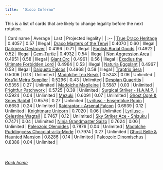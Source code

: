 ```yaml
---
title:  "Disco Inferno"
---
```


This is a list of cards that are likely to change legality before the next rotation.

| Card name | Average | Last | Projected legality |
| :-- |
[True Draco Heritage](https://db.ygoprodeck.com/card/?search=True%20Draco%20Heritage) | 0.4057 | 0.57 | Illegal |
[Draco Masters of the Tenyi](https://db.ygoprodeck.com/card/?search=Draco%20Masters%20of%20the%20Tenyi) | 0.4070 | 0.60 | Illegal |
[Darkness Destroyer](https://db.ygoprodeck.com/card/?search=Darkness%20Destroyer) | 0.4196 | 0.71 | Illegal |
[Foolish Burial Goods](https://db.ygoprodeck.com/card/?search=Foolish%20Burial%20Goods) | 0.4922 | 0.52 | Illegal |
[Gem-Turtle](https://db.ygoprodeck.com/card/?search=Gem-Turtle) | 0.4932 | 0.54 | Illegal |
[Non Aggression Area](https://db.ygoprodeck.com/card/?search=Non%20Aggression%20Area) | 0.4951 | 0.58 | Illegal |
[Giant Orc](https://db.ygoprodeck.com/card/?search=Giant%20Orc) | 0.4961 | 0.56 | Illegal |
[Exodius the Ultimate Forbidden Lord](https://db.ygoprodeck.com/card/?search=Exodius%20the%20Ultimate%20Forbidden%20Lord) | 0.4964 | 0.53 | Illegal |
[Naturia Eggplant](https://db.ygoprodeck.com/card/?search=Naturia%20Eggplant) | 0.4967 | 0.58 | Illegal |
[Daigusto Falcos](https://db.ygoprodeck.com/card/?search=Daigusto%20Falcos) | 0.4968 | 0.58 | Illegal |
[Traptrix Sera](https://db.ygoprodeck.com/card/?search=Traptrix%20Sera) | 0.5006 | 0.13 | Unlimited |
[Madolche Tea Break](https://db.ygoprodeck.com/card/?search=Madolche%20Tea%20Break) | 0.5243 | 0.06 | Unlimited |
[Koa'ki Meiru Supplier](https://db.ygoprodeck.com/card/?search=Koa'ki%20Meiru%20Supplier) | 0.5296 | 0.43 | Unlimited |
[Despian Quaeritis](https://db.ygoprodeck.com/card/?search=Despian%20Quaeritis) | 0.5355 | 0.27 | Unlimited |
[Madolche Magileine](https://db.ygoprodeck.com/card/?search=Madolche%20Magileine) | 0.5587 | 0.03 | Unlimited |
[Frightfur Patchwork](https://db.ygoprodeck.com/card/?search=Frightfur%20Patchwork) | 0.5725 | 0.39 | Unlimited |
[Surgical Striker - H.A.M.P.](https://db.ygoprodeck.com/card/?search=Surgical%20Striker%20-%20H.A.M.P.) | 0.5924 | 0.04 | Unlimited |
[Mezuki](https://db.ygoprodeck.com/card/?search=Mezuki) | 0.6091 | 0.07 | Unlimited |
[Ghost Ogre & Snow Rabbit](https://db.ygoprodeck.com/card/?search=Ghost%20Ogre%20%26%20Snow%20Rabbit) | 0.6576 | 0.27 | Unlimited |
[Lyrilusc - Ensemblue Robin](https://db.ygoprodeck.com/card/?search=Lyrilusc%20-%20Ensemblue%20Robin) | 0.6653 | 0.24 | Unlimited |
[Raidraptor - Arsenal Falcon](https://db.ygoprodeck.com/card/?search=Raidraptor%20-%20Arsenal%20Falcon) | 0.6939 | 0.12 | Unlimited |
[Knightmare Unicorn](https://db.ygoprodeck.com/card/?search=Knightmare%20Unicorn) | 0.7020 | 0.06 | Unlimited |
[Lyrilusc - Celestine Wagtail](https://db.ygoprodeck.com/card/?search=Lyrilusc%20-%20Celestine%20Wagtail) | 0.7467 | 0.12 | Unlimited |
[Sky Striker Ace - Shizuku](https://db.ygoprodeck.com/card/?search=Sky%20Striker%20Ace%20-%20Shizuku) | 0.7471 | 0.04 | Unlimited |
[Ninja Grandmaster Saizo](https://db.ygoprodeck.com/card/?search=Ninja%20Grandmaster%20Saizo) | 0.7624 | 0.06 | Unlimited |
[Paleozoic Olenoides](https://db.ygoprodeck.com/card/?search=Paleozoic%20Olenoides) | 0.7876 | 0.04 | Unlimited |
[Madolche Puddingcess Chocolat-a-la-Mode](https://db.ygoprodeck.com/card/?search=Madolche%20Puddingcess%20Chocolat-a-la-Mode) | 0.7974 | 0.27 | Unlimited |
[Ghost Belle & Haunted Mansion](https://db.ygoprodeck.com/card/?search=Ghost%20Belle%20%26%20Haunted%20Mansion) | 0.8286 | 0.14 | Unlimited |
[Paleozoic Dinomischus](https://db.ygoprodeck.com/card/?search=Paleozoic%20Dinomischus) | 0.8386 | 0.04 | Unlimited |

<br>

###### [Back home](index)